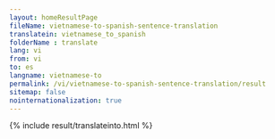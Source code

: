 ```yaml
---
layout: homeResultPage
fileName: vietnamese-to-spanish-sentence-translation
translatein: vietnamese_to_spanish
folderName : translate
lang: vi
from: vi
to: es
langname: vietnamese-to
permalink: /vi/vietnamese-to-spanish-sentence-translation/result
sitemap: false
nointernationalization: true
---
```

{% include result/translateinto.html %}

<script src="/js/result/translation.js" data-foldername="{{page.folderName}}" data-lang="{{page.lang}}"></script>
